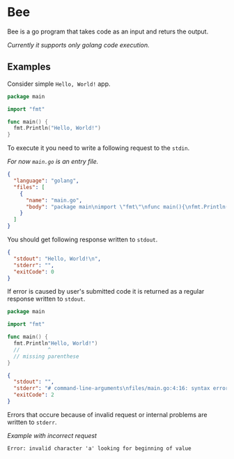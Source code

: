 # Bee

Bee is a go program that takes code as an input and returs the output.

_Currently it supports only golang code execution._

## Examples

Consider simple `Hello, World!` app.

```go
package main

import "fmt"

func main() {
  fmt.Println("Hello, World!")
}
```

To execute it you need to write a following request to the `stdin`.

_For now `main.go` is an entry file._

```json
{
  "language": "golang",
  "files": [
    {
      "name": "main.go",
      "body": "package main\nimport \"fmt\"\nfunc main(){\nfmt.Println(\"Hello, World!\")\n}"
    }
  ]
}
```

You should get following response written to `stdout`.

```json
{
  "stdout": "Hello, World!\n",
  "stderr": "",
  "exitCode": 0
}
```

If error is caused by user's submitted code it is returned as a regular response written to `stdout`.

```go
package main

import "fmt"

func main() {
  fmt.Println"Hello, World!")
  //         ^
  // missing parenthese
}
```

```json
{
  "stdout": "",
  "stderr": "# command-line-arguments\nfiles/main.go:4:16: syntax error: unexpected jest, expecting comma or )\nfiles/main.go:4:27: newline in string\n",
  "exitCode": 2
}
```

Errors that occure because of invalid request or internal problems are written to `stderr`.

_Example with incorrect request_

```
Error: invalid character 'a' looking for beginning of value
```
